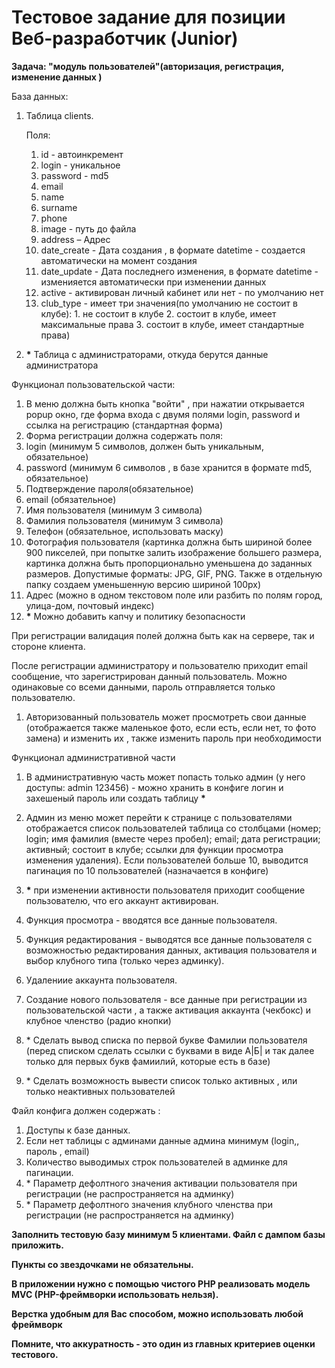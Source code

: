 # Тестовое задание для позиции Веб-разработчик (Junior)

**Задача: "модуль пользователей"(авторизация, регистрация, изменение данных )**

База данных:

1. Таблица clients.

    Поля:

      1. id - автоинкремент
      2. login - уникальное
      3. password - md5
      4. email
      5. name
      6. surname
      7. phone
      8. image - путь до файла
      9. address – Адрес
      10. date\_create - Дата создания , в формате datetime - создается автоматически на момент создания
      11. date\_update - Дата последнего изменения, в формате datetime - изменияется автоматически при изменении данных
      12. active - активирован личный кабинет или нет - по умолчанию нет
      13. club\_type - имеет три значения(по умолчанию не состоит в клубе):
        1. не состоит в клубе
        2. состоит в клубе, имеет максимальные права
        3. состоит в клубе, имеет стандартные права)



2. **\*** Таблица с администраторами, откуда берутся данные администратора

Функционал пользовательской части:

1. В меню должна быть кнопка "войти" , при нажатии открывается popup окно, где форма входа с двумя полями login, password и ссылка на регистрацию (стандартная форма)
2. Форма регистрации должна содержать поля:
  1. login (минимум 5 символов, должен быть уникальным, обязательное)
  2. password (минимум 6 символов , в базе хранится в формате md5, обязательное)
  3. Подтверждение пароля(обязательное)
  4. email (обязательное)
  5. Имя пользователя (минимум 3 символа)
  6. Фамилия пользователя (минимум 3 символа)
  7. Телефон (обязательное, использовать маску)
  8. Фотография пользователя (картинка должна быть шириной более 900 пикселей, при попытке залить изображение большего размера, картинка должна быть пропорционально уменьшена до заданных размеров. Допустимые форматы: JPG, GIF, PNG. Также в отдельную папку создаем уменьшенную версию шириной 100px)
  9. Адрес (можно в одном текстовом поле или разбить по полям город, улица-дом, почтовый индекс)
  10. **\*** Можно добавить капчу и политику безопасности

При регистрации валидация полей должна быть как на сервере, так и стороне клиента.

После регистрации администратору и пользователю приходит email сообщение, что зарегистрирован данный пользователь. Можно одинаковые со всеми данными, пароль отправляется только пользователю.

1. Авторизованный пользователь может просмотреть свои данные (отображается также маленькое фото, если есть, если нет, то фото замена) и изменить их , также изменить пароль при необходимости

Функционал административной части

1. В административную часть может попасть только админ (у него доступы: admin 123456) - можно хранить в конфиге логин и захешеный пароль или создать таблицу **\***
2. Админ из меню может перейти к странице с пользователями отображается список пользователей таблица со столбцами (номер; login; имя фамилия (вместе через пробел); email; дата регистрации; активный; состоит в клубе; ссылки для функции просмотра изменения удаления). Если пользователей больше 10, выводится пагинация по 10 пользователей (назначается в конфиге)
  1. **\*** при изменении активности пользователя приходит сообщение пользователю, что его аккаунт активирован.

1. Функция просмотра - вводятся все данные пользователя.
2. Функция редактирования - выводятся все данные пользователя с возможностью редактирования данных, активация пользователя и выбор клубного типа (только через админку).
3. Удалениие аккаунта пользователя.
4. Создание нового пользователя - все данные при регистрации из пользовательской части , а также активация аккаунта (чекбокс) и клубное членство (радио кнопки)

1. \* Сделать вывод списка по первой букве Фамилии пользователя (перед списком сделать ссылки с буквами в виде А|Б| и так далее только для первых букв фамиилий, которые есть в базе)
2. \* Сделать возможность вывести список только активных , или только неактивных пользователей

Файл конфига должен содержать :

1. Доступы к базе данных.
2. Если нет таблицы с админами данные админа минимум (login,, пароль , email)
3. Количество выводимых строк пользователей в админке для пагинации.
4. \* Параметр дефолтного значения активации пользователя при регистрации (не распространяется на админку)
5. \* Параметр дефолтного значения клубного членства при регистрации (не распространяется на админку)

**Заполнить тестовую базу минимум 5 клиентами. Файл с дампом базы приложить.**

**Пункты со звездочками не обязательны.**

**В приложении нужно с помощью чистого PHP реализовать модель MVC (PHP-фреймворки использовать нельзя).**

**Верстка удобным для Вас способом, можно использовать любой фреймворк**

**Помните, что аккуратность - это один из главных критериев оценки тестового.**
